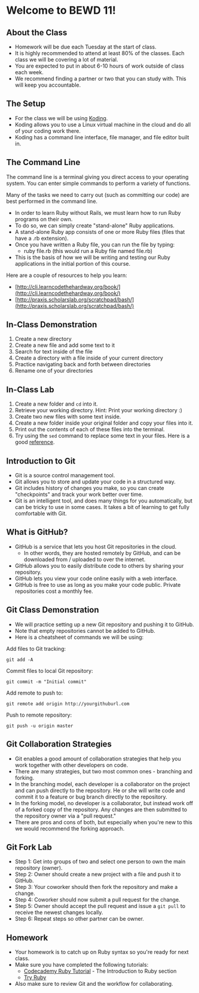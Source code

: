 # Welcome to BEWD 11!

## About the Class
- Homework will be due each Tuesday at the start of class.
- It is highly recommended to attend at least 80% of the classes. Each class we will be covering a lot of material.
- You are expected to put in about 6-10 hours of work outside of class each week.
- We recommend finding a partner or two that you can study with. This will keep you accountable.

## The Setup
- For the class we will be using [Koding](https://koding.com/).
- Koding allows you to use a Linux virtual machine in the cloud and do all of your coding work there.
- Koding has a command line interface, file manager, and file editor built in.

## The Command Line

The command line is a terminal giving you direct access to your operating system. You can enter simple commands to perform a variety of functions.

Many of the tasks we need to carry out (such as committing our code) are best performed in the command line.

- In order to learn Ruby without Rails, we must learn how to run Ruby programs on their own.
- To do so, we can simply create "stand-alone" Ruby applications.
- A stand-alone Ruby app consists of one or more Ruby files (files that have a .rb extension).
- Once you have written a Ruby file, you can run the file by typing:
	- ruby file.rb (this would run a Ruby file named file.rb)
- This is the basis of how we will be writing and testing our Ruby applications in the initial portion of this course.

Here are a couple of resources to help you learn:
- [http://cli.learncodethehardway.org/book/](http://cli.learncodethehardway.org/book/)
- [http://praxis.scholarslab.org/scratchpad/bash/](http://praxis.scholarslab.org/scratchpad/bash/)

## In-Class Demonstration
1. Create a new directory
2. Create a new file and add some text to it
3. Search for text inside of the file
4. Create a directory with a file inside of your current directory
5. Practice navigating back and forth between directories
6. Rename one of your directories

## In-Class Lab
1. Create a new folder and `cd` into it.
2. Retrieve your working directory. Hint: Print your working directory :)
3. Create two new files with some text inside.
4. Create a new folder inside your original folder and copy your files into it.
5. Print out the contents of each of these files into the terminal.
6. Try using the `sed` command to replace some text in your files. Here is a good [reference](http://www.folkstalk.com/2012/01/sed-command-in-unix-examples.html).

## Introduction to Git
- Git is a source control management tool.
- Git allows you to store and update your code in a structured way.
- Git includes history of changes you make, so you can create "checkpoints" and track your work better over time.
- Git is an intelligent tool, and does many things for you automatically, but can be tricky to use in some cases. It takes a bit of learning to get fully comfortable with Git.

## What is GitHub?
- GitHub is a service that lets you host Git repositories in the cloud.
	- In other words, they are hosted remotely by GitHub, and can be downloaded from / uploaded to over the internet.
- GitHub allows you to easily distribute code to others by sharing your repository.
- GitHub lets you view your code online easily with a web interface.
- GitHub is free to use as long as you make your code public.
Private repositories cost a monthly fee.

## Git Class Demonstration
- We will practice setting up a new Git repository and pushing it to GitHub.
- Note that empty repositories cannot be added to GitHub.
- Here is a cheatsheet of commands we will be using:

Add files to Git tracking:

```
git add -A
```

Commit files to local Git repository:

```
git commit -m "Initial commit"
```

Add remote to push to:

```
git remote add origin http://yourgithuburl.com
```

Push to remote repository:

```
git push -u origin master
```

## Git Collaboration Strategies
- Git enables a good amount of collaboration strategies that help you work together with other developers on code.
- There are many strategies, but two most common ones - branching and forking.
- In the branching model, each developer is a collaborator on the project and can push directly to the repository. He or she will write code and commit it to a feature or bug branch directly to the repository.
- In the forking model, no developer is a collaborator, but instead work off of a forked copy of the repository. Any changes are then submitted to the repository owner via a "pull request."
- There are pros and cons of both, but especially when you're new to this we would recommend the forking approach.

## Git Fork Lab
- Step 1: Get into groups of two and select one person to own the main repository (owner).
- Step 2: Owner should create a new project with a file and push it to GitHub.
- Step 3: Your coworker should then fork the repository and make a change.
- Step 4: Coworker should now submit a pull request for the change.
- Step 5: Owner should accept the pull request and issue a `git pull` to receive the newest changes locally.
- Step 6: Repeat steps so other partner can be owner.

## Homework
- Your homework is to catch up on Ruby syntax so you're ready for next class.
- Make sure you have completed the following tutorials:
	- [Codecademy Ruby Tutorial](https://www.codecademy.com/tracks/ruby) - The Introduction to Ruby section
	- [Try Ruby](http://tryruby.org)
- Also make sure to review Git and the workflow for collaborating.